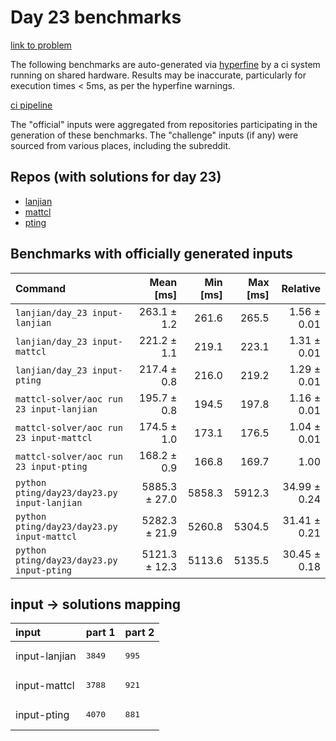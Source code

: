 # Day 23 benchmarks

[link to problem](http://adventofcode.com/2022/day/23)

The following benchmarks are auto-generated via [hyperfine](https://github.com/sharkdp/hyperfine) by a ci system running on shared hardware. Results may be inaccurate, particularly for execution times < 5ms, as per the hyperfine warnings.

[ci pipeline](http://ci.papercode.net:8080/teams/aoc2022/pipelines/aoc-compare-2022)

The "official" inputs were aggregated from repositories participating in the generation of these benchmarks. The "challenge" inputs (if any) were sourced from various places, including the subreddit.

## Repos (with solutions for day 23)


- [lanjian](https://github.com/LanJian/aoc-2022)
- [mattcl](https://github.com/mattcl/aoc2022)
- [pting](https://github.com/pting/aoc2022)

## Benchmarks with officially generated inputs
| Command | Mean [ms] | Min [ms] | Max [ms] | Relative |
|:---|---:|---:|---:|---:|
| `lanjian/day_23 input-lanjian` | 263.1 ± 1.2 | 261.6 | 265.5 | 1.56 ± 0.01 |
| `lanjian/day_23 input-mattcl` | 221.2 ± 1.1 | 219.1 | 223.1 | 1.31 ± 0.01 |
| `lanjian/day_23 input-pting` | 217.4 ± 0.8 | 216.0 | 219.2 | 1.29 ± 0.01 |
| `mattcl-solver/aoc run 23 input-lanjian` | 195.7 ± 0.8 | 194.5 | 197.8 | 1.16 ± 0.01 |
| `mattcl-solver/aoc run 23 input-mattcl` | 174.5 ± 1.0 | 173.1 | 176.5 | 1.04 ± 0.01 |
| `mattcl-solver/aoc run 23 input-pting` | 168.2 ± 0.9 | 166.8 | 169.7 | 1.00 |
| `python pting/day23/day23.py input-lanjian` | 5885.3 ± 27.0 | 5858.3 | 5912.3 | 34.99 ± 0.24 |
| `python pting/day23/day23.py input-mattcl` | 5282.3 ± 21.9 | 5260.8 | 5304.5 | 31.41 ± 0.21 |
| `python pting/day23/day23.py input-pting` | 5121.3 ± 12.3 | 5113.6 | 5135.5 | 30.45 ± 0.18 |

## input -> solutions mapping
|input|part 1|part 2|
|:---|:---|:---|
|input-lanjian|<pre>3849</pre>|<pre>995</pre>|
|input-mattcl|<pre>3788</pre>|<pre>921</pre>|
|input-pting|<pre>4070</pre>|<pre>881</pre>|

